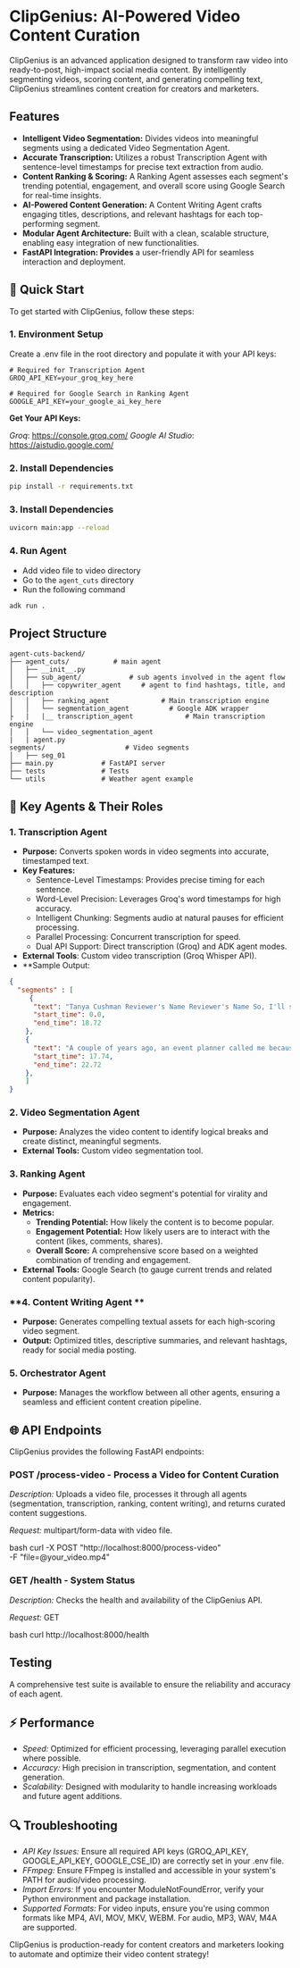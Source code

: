 # **ClipGenius: AI-Powered Video Content Curation**
ClipGenius is an advanced application designed to transform raw video into ready-to-post, high-impact social media content. By intelligently segmenting videos, scoring content, and generating compelling text, ClipGenius streamlines content creation for creators and marketers.

## **Features**
- **Intelligent Video Segmentation:** Divides videos into meaningful segments using a dedicated Video Segmentation Agent.
- **Accurate Transcription:** Utilizes a robust Transcription Agent with sentence-level timestamps for precise text extraction from audio.
- **Content Ranking & Scoring:** A Ranking Agent assesses each segment's trending potential, engagement, and overall score using Google Search for real-time insights.
- **AI-Powered Content Generation:** A Content Writing Agent crafts engaging titles, descriptions, and relevant hashtags for each top-performing segment.
- **Modular Agent Architecture:** Built with a clean, scalable structure, enabling easy integration of new functionalities.
- **FastAPI Integration: Provides** a user-friendly API for seamless interaction and deployment.


## **🚀 Quick Start**
To get started with ClipGenius, follow these steps:

### **1. Environment Setup**
Create a .env file in the root directory and populate it with your API keys:
```
# Required for Transcription Agent
GROQ_API_KEY=your_groq_key_here

# Required for Google Search in Ranking Agent
GOOGLE_API_KEY=your_google_ai_key_here
```

**Get Your API Keys:**

*Groq*: https://console.groq.com/
*Google AI Studio*: https://aistudio.google.com/ 

### **2. Install Dependencies**

```bash
pip install -r requirements.txt
```

### **3. Install Dependencies**

```bash
uvicorn main:app --reload
```

### **4. Run Agent**
- Add video file to video directory
- Go to the `agent_cuts` directory
- Run the following command
```bash
adk run .
```

## **Project Structure**

```
agent-cuts-backend/
├── agent_cuts/           # main agent
│   ├── __init__.py               
│   ├── sub_agent/            # sub agents involved in the agent flow
│   │   ├── copywriter_agent     # agent to find hashtags, title, and description
│   │   ├── ranking_agent             # Main transcription engine
│   │   └── segmentation_agent          # Google ADK wrapper
├   |   |__ transcription_agent             # Main transcription engine
│   │   └── video_segmentation_agent
|   | agent.py
segments/                    # Video segments
│   ├── seg_01
├── main.py            # FastAPI server
├── tests              # Tests
└── utils              # Weather agent example
```

## 🎯  **Key Agents & Their Roles**

### **1. Transcription Agent**
- **Purpose:** Converts spoken words in video segments into accurate, timestamped text.
-  **Key Features:**
    - Sentence-Level Timestamps: Provides precise timing for each sentence.
    - Word-Level Precision: Leverages Groq's word timestamps for high accuracy.
    - Intelligent Chunking: Segments audio at natural pauses for efficient processing.
    - Parallel Processing: Concurrent transcription for speed.
    - Dual API Support: Direct transcription (Groq) and ADK agent modes.
- **External Tools**: Custom video transcription (Groq Whisper API).
- **Sample Output:
```json
{
  "segments" : [
     {
      "text": "Tanya Cushman Reviewer's Name Reviewer's Name So, I'll start with this.",
      "start_time": 0.0,
      "end_time": 18.72
    },
    {
      "text": "A couple of years ago, an event planner called me because I was going to do a speaking event.",
      "start_time": 17.74,
      "end_time": 22.72
    },
    ]
}
```

### **2. Video Segmentation Agent**
- **Purpose:** Analyzes the video content to identify logical breaks and create distinct, meaningful segments.
- **External Tools:** Custom video segmentation tool.

### **3. Ranking Agent**
- **Purpose:** Evaluates each video segment's potential for virality and engagement.
- **Metrics:**
    - **Trending Potential:** How likely the content is to become popular.
    - **Engagement Potential:** How likely users are to interact with the content (likes, comments, shares).
    - **Overall Score:** A comprehensive score based on a weighted combination of trending and engagement.
- **External Tools:** Google Search (to gauge current trends and related content popularity).

### **4. Content Writing Agent **
- **Purpose:** Generates compelling textual assets for each high-scoring video segment.
- **Output:** Optimized titles, descriptive summaries, and relevant hashtags, ready for social media posting.

### **5. Orchestrator Agent**
- **Purpose:** Manages the workflow between all other agents, ensuring a seamless and efficient content creation pipeline.


## 🌐 API Endpoints

ClipGenius provides the following FastAPI endpoints:

### POST /process-video - Process a Video for Content Curation

*Description:* Uploads a video file, processes it through all agents (segmentation, transcription, ranking, content writing), and returns curated content suggestions.

*Request:* multipart/form-data with video file.

bash
curl -X POST "http://localhost:8000/process-video" \
  -F "file=@your_video.mp4"


### GET /health - System Status

*Description:* Checks the health and availability of the ClipGenius API.

*Request:* GET

bash
curl http://localhost:8000/health


## Testing

A comprehensive test suite is available to ensure the reliability and accuracy of each agent.

## ⚡ Performance

- *Speed:* Optimized for efficient processing, leveraging parallel execution where possible.
- *Accuracy:* High precision in transcription, segmentation, and content generation.
- *Scalability:* Designed with modularity to handle increasing workloads and future agent additions.

## 🔍 Troubleshooting

- *API Key Issues:* Ensure all required API keys (GROQ_API_KEY, GOOGLE_API_KEY, GOOGLE_CSE_ID) are correctly set in your .env file.
- *FFmpeg:* Ensure FFmpeg is installed and accessible in your system's PATH for audio/video processing.
- *Import Errors:* If you encounter ModuleNotFoundError, verify your Python environment and package installation.
- *Supported Formats:* For video inputs, ensure you're using common formats like MP4, AVI, MOV, MKV, WEBM. For audio, MP3, WAV, M4A are supported.

ClipGenius is production-ready for content creators and marketers looking to automate and optimize their video content strategy!

